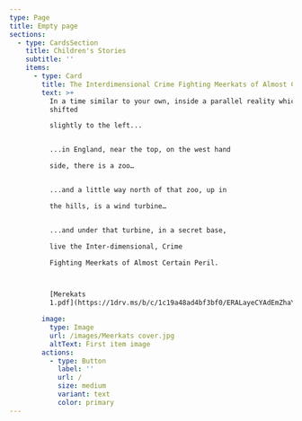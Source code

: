 ```yaml
---
type: Page
title: Empty page
sections:
  - type: CardsSection
    title: Children's Stories
    subtitle: ''
    items:
      - type: Card
        title: The Interdimensional Crime Fighting Meerkats of Almost Certain Peril 1
        text: >+
          In a time similar to your own, inside a parallel reality which is
          shifted

          slightly to the left...


          ...in England, near the top, on the west hand

          side, there is a zoo…


          ...and a little way north of that zoo, up in

          the hills, is a wind turbine…


          ...and under that turbine, in a secret base,

          live the Inter-dimensional, Crime

          Fighting Meerkats of Almost Certain Peril. 



          [Merekats
          1.pdf](https://1drv.ms/b/c/1c19a48ad4bf3bf0/ERALayeCYAdEmZhaYBAZ_x4BDnXdfYA7_JwMDLUlTC9vBQ?e=fDSmsF)

        image:
          type: Image
          url: /images/Meerkats cover.jpg
          altText: First item image
        actions:
          - type: Button
            label: ''
            url: /
            size: medium
            variant: text
            color: primary
---
```

